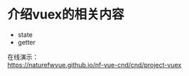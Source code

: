 
# 介绍vuex的相关内容

* state
* getter

在线演示：  
https://naturefwvue.github.io/nf-vue-cnd/cnd/project-vuex
